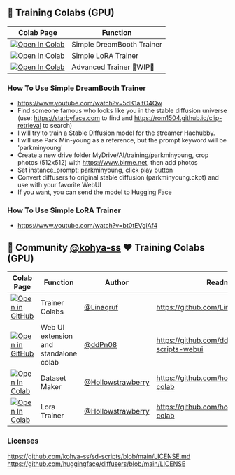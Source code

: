 ## 🦒 Training Colabs (GPU)

| Colab Page | Function
| --- | --- |
[![Open In Colab](https://colab.research.google.com/assets/colab-badge.svg)](https://colab.research.google.com/github/camenduru/stable-diffusion-webui-colab/blob/training/simple_dreambooth_trainer.ipynb) | Simple DreamBooth Trainer
[![Open In Colab](https://colab.research.google.com/assets/colab-badge.svg)](https://colab.research.google.com/github/camenduru/stable-diffusion-webui-colab/blob/training/simple_lora_trainer.ipynb) | Simple LoRA Trainer
[![Open In Colab](https://colab.research.google.com/assets/colab-badge.svg)](https://colab.research.google.com/github/camenduru/stable-diffusion-webui-colab/blob/training/advanced_trainer.ipynb) | Advanced Trainer 🚦WIP🚦

### How To Use Simple DreamBooth Trainer

- https://www.youtube.com/watch?v=5dK1altO4Qw
- Find someone famous who looks like you in the stable diffusion universe (use: https://starbyface.com to find and https://rom1504.github.io/clip-retrieval to search)
- I will try to train a Stable Diffusion model for the streamer Hachubby. 
- I will use Park Min-young as a reference, but the prompt keyword will be 'parkminyoung'
- Create a new drive folder MyDrive/AI/training/parkminyoung, crop photos (512x512) with https://www.birme.net, then add photos
- Set instance_prompt: parkminyoung, click play button
- Convert diffusers to original stable diffusion (parkminyoung.ckpt) and use with your favorite WebUI
- If you want, you can send the model to Hugging Face

### How To Use Simple LoRA Trainer

 - https://www.youtube.com/watch?v=bt0tEVgiAf4

## 🦒 Community [@kohya-ss](https://github.com/kohya-ss) ❤ Training Colabs (GPU)
 
| Colab Page | Function | Author | Readme Page
| --- | --- | --- | --- |
[![Open in GitHub](https://user-images.githubusercontent.com/54370274/227776188-a9e140f7-a8c6-4e41-adbb-02c71b71ae80.svg)](https://github.com/Linaqruf/kohya-trainer) | Trainer Colabs | [@Linaqruf](https://github.com/Linaqruf) |  https://github.com/Linaqruf/kohya-trainer
[![Open in GitHub](https://user-images.githubusercontent.com/54370274/227776188-a9e140f7-a8c6-4e41-adbb-02c71b71ae80.svg)](https://github.com/ddPn08/kohya-sd-scripts-webui) | Web UI extension and standalone colab | [@ddPn08](https://github.com/ddPn08) | https://github.com/ddPn08/kohya-sd-scripts-webui
[![Open In Colab](https://colab.research.google.com/assets/colab-badge.svg)](https://colab.research.google.com/github/hollowstrawberry/kohya-colab/blob/main/Dataset_Maker.ipynb) | Dataset Maker | [@Hollowstrawberry](https://github.com/hollowstrawberry) | https://github.com/hollowstrawberry/kohya-colab
[![Open In Colab](https://colab.research.google.com/assets/colab-badge.svg)](https://colab.research.google.com/github/hollowstrawberry/kohya-colab/blob/main/Lora_Trainer.ipynb) | Lora Trainer | [@Hollowstrawberry](https://github.com/hollowstrawberry) | https://github.com/hollowstrawberry/kohya-colab
 
### Licenses
https://github.com/kohya-ss/sd-scripts/blob/main/LICENSE.md <br />
https://github.com/huggingface/diffusers/blob/main/LICENSE <br />
